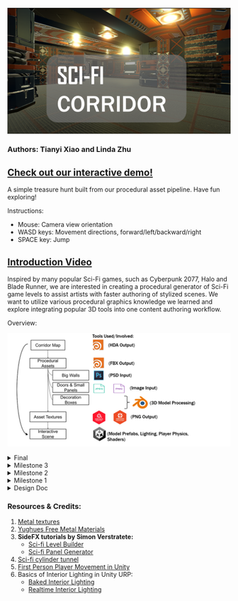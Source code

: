 ![](/img/cover.png)

### Authors: Tianyi Xiao and Linda Zhu

## [Check out our interactive demo!](https://jackxty.github.io/Sci-Fi-Corridor-Generator/)
A simple treasure hunt built from our procedural asset pipeline. Have fun exploring!

Instructions:
- Mouse: Camera view orientation
- WASD keys: Movement directions, forward/left/backward/right
- SPACE key: Jump

## [Introduction Video](https://drive.google.com/file/d/11jnbuWwpp6BDBsoZ2qdruYy5CL9W41N9/view?usp=sharing)
Inspired by many popular Sci-Fi games, such as Cyberpunk 2077, Halo and Blade Runner, we are interested in creating a procedural generator of Sci-Fi game levels to assist artists with faster authoring of stylized scenes. We want to utilize various procedural graphics knowledge we learned and explore integrating popular 3D tools into one content authoring workflow.

Overview:

![](/img/overview.png)

<details>
  <summary> Final </summary>

## Post Mortem
  In general, we are very satsfied with our project, in terms of both the outcome and the collaboration process. We perfectly followed the planned timeline to work on this project. As a result, we have acheived all of the goals listed in each milestone of our deign doc. Besides finishing our own tasks, we also supported/helped each other on resolving problems and challenges encountered in our own parts, with smooth and effective communication. For future/stretch work, we want to simplify or remove some panel textures so that the environment looks less crowded. We could add additional visual features (interesting shaders, particle effect, or custom art design) to make our scene more polished in terms of a complete game level. We also wished to be more creative and original in adding our own spin in the art style. Nevertheless, considering a steep learning curve getting familiar with so many powerful features of new 3D software, mainly Houdini, within the time constraint, I believe we have done an excellent job. 

  The houdini assets workflow works out well with Unity, as we anticipated in the beginning after doing some research on the existing procedural references. Although there were compatibility issues of different versions and updates while using Houdini (including Houdini Engine), we are able to find workarounds with our effort. Now we have a deeper understanding in how Houdini work and what it can acheive.

</details>

<details>
  <summary> Milestone 3 </summary>

## Procedural Assets (Continued)
Now we have the backbone of a Houdini panel generator. We can mass-produce walls of different styles by just feeding in different input PSDs. However, for a balanced visual from the artistic perspective, we don't want our modular wall system packed with complicated structures, since we will also use the generator to create doors and ceilings. Moreover, we also want to support common image input formats, e.g. png, jpg/jpeg, and tga besides psd. To fulfill the needs, we repalce the layering subnet of the panel generator with a simpler logic, while keeping the high poly count and low poly count output subnets. The new layering version produces panels with simpler structures, i.e. fewer layers or less details.

Here's a comparison between the simplified version and the original version:
Door Generator (Simplified)  | Wall Generator (Original)
 ------  | :-----: |
![](/img/milestone3/layering.png) |![](/img/milestone3/psd_layering.png)

Here's the final collection of panel-like assets we used in the scene with texture on:

![](/img/milestone3/panels.jpg)

*A side note*: When painting the panels, we had to separate out geometry nodes and subnetworks of different structures, at least the base panel, the top panel, and the panel details, to allow Houdini to output the model in separate components. Furthermore, Houdini can only export models in Alembic, FBX and GLTF, while it's easier to work with Substance Painter using OBJs, so we manually converted major wall assets in Blender.

## Texture Generation
To create textures for procedurally generated models, we use Substance Painter to paint walls and doors with more complex geometry. From there we generate corresponding diffuse and metallic textures for the URP rendering pipeline.

![](/img/milestone3/SP.png)

For plain panels and ground textures, we opt for Substance Designer to modify textures from the [Yughues Material Unity asset package](https://assetstore.unity.com/packages/2d/textures-materials/metals/yughues-free-metal-materials-12949). We altered the source textures to make the color palette match our theme!

![](/img/milestone3/SD.png)

![](/img/milestone3/modified_tex.png)

## Interactive Scene
Finally, we are here to assemble the scene with model prefabs, and add more playable features as in a complete Unity game developement pipeline!

### Player Physics
We integrated first-person player movement into the scene so that the user can move, jump, look around and trigger objects' behaviors. This is composed of two simple scripts attached to the `Main Camera` and a capsule game object, controlling the player camera/orientation and player position. 

Inside the corridor, the player can move through cells by sliding doors and collecting treasury boxes. Once you explored a new cell unit, the door you passed will be kept open to mark your path trace. We exposed some tunable parameters to allow users to achieve their own desirable physically-based movement.

![](/img/milestone3/player_move.png)

### Dissolve Effect
To enrich the interactivity of the game level, Tianyi implemented a dissolve effect when player get closer to the box, which is controlled by a dissolve factor and a noise texture. In fragment shader, the noise texture will be sampled and compared with an increasing dissolve factor, if noise is smaller then it would be alpha-clipped, which looks like dissolved. What's more, I add a white edge at the area where nearly but haven't be clipped.

![](/img/milestone3/dissolve.png)

### Lighting
The final touch is to make the scene look realistic. We referenced these two tutorials [Realtime Interior Lighting](https://youtu.be/QhVPi1bfVEA?si=MB6LXnGlu5nYlJ1R) and [Baked Interior Lighting](https://youtu.be/_0AEcsyIQzc?si=cqaArDlz5h1sTen6) to utlitize the Unity Universal Render Pipeline (URP) features, along with a mix of post-processing effects.

This is the most difficult part as there're pros and cons of baked and realtime lighting. Baked lighting tends to look more natural than realtime lighting as all the lights blend nicely with the environment. However, with moving objects or in our case, the disappearing teasure box, baked lightmap will leave the box shadow as is after the box is "dissolved." Mixed lighting solves this issue but it leads to another mysterious problem that we couldn't resolve: the ceiling lights (point light) blink when the player/camera moves toward them. Since we are newbies to URP lighting, we decided to stick with mixed lighting and play around with the lightmap settings, as we can afford the tradeoff to ensure an overall visual quality.

</details>

<details>
  <summary> Milestone 2 </summary>

## Corridor Map System (Continued)
### Modular Wall
To have modular walls:
- Randomly pick up some walls to replace them with modular wall.
- Subdivide the wall with `Lab Lot Subdivision` and `divide` nodes, then adjust the modular shapes with `fuse`.
- Assign different unity prefab according to the size of wall pieces with `attribcreate`.

**In Houdini**
![](/img/milestone2/modular_wall_houdini.png)
**In Unity**
![](/img/milestone2/modular_wall.png)


### Asset Placement
We want to place assets in the large rooms of the level procedurally. And we want the assets to be placed near the walls, to avoid it block players' way. To implement this:
- Use `PolyExpand2D` node to figure out the large rooms in our level.
- Get area near walls with `PolyExtrude`. Then generate many points with `scatter` in these areas.
- Use `Group` to eliminate points outside the large rooms.
- Assign different unity prefab randomly to remaining points with `attribrandomize`.

**In Houdini**
![](/img/milestone2/asset_houdini.png)
**In Unity**
![](/img/milestone2/asset.png)

Also, we want to place some special asset at the end of each dead end corridor:
- First blast out all edge with concave corner points, which comes from milestone1, out of basic plane shape.
- Try to fuse each edge acoording to the unit size, to get mid point only from the real end, since their width is the unit size. Then eliminate other points at corner.
- Assign unity prefab to remaining points with `attribcreate`.

![](/img/milestone2/door.png)

### Door
Similarly as first part of asset placement, we also want to place doors on the entrance place for large rooms in the level.

- Use the `PolyWire` to get the area near the edge of large rooms. The get cross points between these areas and central lines of the map, where we should place the door.
- Assign unity door prefab to remaining points with `attribcreate`.

**In Houdini**
![](/img/milestone2/door_houdini.png)
**In Unity**
![](/img/milestone2/door.png)


## Procedural Assets - Walls
We followed [this tutorial by Simon Verstratete](https://www.sidefx.com/tutorials/sci-fi-panel-generator/) to design our walls to have 3 layers of structures: a bottom panel, a top panel and panel details. The idea is to have an input image (greyscale or 3-5 tones). In houdini, extract layers based on different brightness or other color thresholds, assign geometries to those layers, and finally assemble them into one model. We want to the artist to have control of the design, i.e. input image, so besides the randomization parameters to tune in our geometry generator they still have the dominant authority.

Below is an example of input image in PSD file (We chose PSD since Photoshop has built-in layers and it happens that Houdini has a `Trace PSD File` to load PSD layers, but we can change it to any image format really).
<p align="left">
  <img src="img/milestone2/panel_psd_1.png" width="300"/>
</p>

|                    **Extracted Layers**              |
| Top Panel       || Bottom Panel           || Details ||
Layer 1  | Layer 2 | Layer 3 | Layer 4       | Layer 5 |
 ------  | :-----: | ------: |  -----------: | ------: |
![](/img/milestone2/layer1.png) | ![](/img/milestone2/layer2.png) | ![](/img/milestone2/layer3.png) | ![](/img/milestone2/layer4.png) | ![](/img/milestone2/layer5.png)

Next, we can work on each individual layer. We start with the panels. Since the Sci-Fi style objects usually appear chunky/bulky/heavy without much delicate curvature, we simply `Thicken` the layers to turn a surface into a polygon, `Transform` the layer polygons mainly to ensure they stack on each other. 

<p align="left">
  <img src="img/milestone2/panels.png" width="300"/>
</p>

Now we have the wall frame ready but they are mostly rectangles which look boring. For the panel details, we want to add more vairations in terms of geometry than just extrusion. Here we used the tiling brick from the LEGO-ifier project as the base model to be `Copy`ed`to Points` at the red dots. I added some randomization in the orientation of the blocks.

In addition to use the texture input, we created another 2 methods to decide where to place the ornaments. The first one uses `ray` tracing. We project rays from vector (0,-1,0), bascially looking down on the base panels, until the ray finds the top surface to collide with. We also use `Remesh to Grid` and `Measure Curvature` to avoid placing objects on any curved edges of the base panels. After we get the clean surface area, we `Scatter` a custom number of points to be the block positions. Changing the seed or the total count will generate more randomization. Lastly, considering that if we have symmetrical panels, we might want to `Mirror` the ornament placement too. After placing the ornaments, we can always adjust their orientations to create more variations.

Below shows how the 3 methods work differently:

Image Input  | Random Positions | Mirroring Positions |
 ------  | :-----: | ------: |
![](/img/milestone2/details1.png) |![](/img/milestone2/details2.png) | ![](/img/milestone2/details3.png) |

This example input image doesn't have line details (only dots) but I want to illustrate how you can use boolean shatter to carve lines out from the base geometry so I made separately a simple cube-based panel and a bezier curve. The logic is as follows:

- `Sweep` the curve with a polygon `Line` in a controlled direction. `PolyExtrue` the surface to have some width.
- In a `For-Each Connected Piece` loop connected to the base panel, use a `Boolean` shatter operation to output an edge gorup of A-B Seams from the extruded curve polygon.
- Use `Poly Bevel` to smooth the carved surfaces.

Boolean Shatter  | Panels with Details
 ------  | :-----: |
![](/img/milestone2/boolean.png) |![](/img/milestone2/panelsDone.png)


To fill out the holes of the bottom panel, we add an array of pipes at the back. Pipes are composed of tubes and rings, the sizes of which can both be configured procedurally and randomly.

<p align="left">
  <img src="img/milestone2/pipes.png" width="300"/>
</p>

Before merging every layer, we tweaked more of the panels by bending them on the lower half.
Bend the Wall  | Final Output
 ------  | :-----: |
![](/img/milestone2/bendWall.png) |![](/img/milestone2/final.png)

Lastly, we created 3 modes of outputs of various polygon count for different needs: preview, highpoly and lowpoly. When we export to FBX and import the model in Unity as environment assets, we chose the lowpoly mode to minimize the package size. The user can choose which level of details when exporting in the menu, along with other parameters to configure the panels.

Menus
Top Panel  | Bottom Panel | Pipes | Advanced/Others |
 ------  | :-----: | ------: | ------: | 
![](/img/milestone2/menu1.png) |![](/img/milestone2/menu2.png) | ![](/img/milestone2/menu3.png) | ![](/img/milestone2/menu4.png) |

### In Unity
Replacing the small wall type in Unity corridor scene with our textured procedural wall model!
![](/img/milestone2/wallUnity.gif)

</details>

<details>
  <summary> Milestone 1 </summary>

## Corridor Map System
### Ground Plane
The main highlight of our project is to generate a corridor scene solely based on an input curve, and the user can customize/ edit the curve nodes to update the map dynamically. So our first task was to tackle the grid-ification of a 3D curve and project that into a 2D plane, aka the corridor map (Figure 1). 

![](/img/milestone1/mapGenDiagram.jpg)
*Figure 1. Corridor Map Generation Workflow*

The process is approximately as following:
  - Use a `Transform` to scale down the input curve in Y so it's flatten onto the x-z plane.
  - Create multiple points on the curve using `Resample` to better grid-ify, i.e. snap the points to the cloest grid, the curve later using `Fuse`.
  - Next we can give the curve some width by `Copy`ing a base grid/square `ToPoints` on the curve.
  - After fusing the tiles into one single object, we `Dissolve` the inner edges and do some other group cleanup to get the final 2D plane. This step we use node functionalities from the SideFX Labs plug-in.

Input | ![](/img/milestone1/inputCurve.png)
---|---
**Gridification** | ![](/img/milestone1/gridifyCurve.png) 
**Tiling** | ![](/img/milestone1/copytoptsGround.png) 
**Grouping** | ![](/img/milestone1/ground.png)


### Corners
Once we have the ground plane, it's convenient to detect the concave (green) and convex (red) corner points. The process is as following:
  - Based on the un-dissolved map and base grid's spacing, we can extrude the sides using `PolyExtrude`.
  - Use a `Labs Measure Curvature` node to measure convex and concave curvature values.
  - Extract the corner points using `Blast` nodes.

Tiling | ![](/img/milestone1/copytoptsGround.png)
---|---
**Extrusion & Curvature** | ![](/img/milestone1/measureCurv.png)
**Corner Points** | ![](/img/milestone1/corners.png)

  
### Digital Assets for Unity
This part is the trickiest due to software compatibility. Figuring out the working versions of Houdini, Houdini Engine for Unity, and Unity is necessary for the corridor map exported as a Houdini Digital Asset (.hda file) to be editable inside Unity. To understand the workflow better here's a summary of the roles of each software:

#### Houdini
Where we procedurally generate the map and calculate points necessary for scene assets placement, e.g. points to place floor tiles, long and short wall panels, ceiling pipes, etc. Similar to the algorithm we learned in LEGO-ifier where we calculate the points to place differenty types of blocks.

#### Houdini Engine for Unity
In Houdini, networks of nodes can be easily wrapped up into HDAs then shared with other artists. With the Houdini Engine, these assets can be loaded into the Unity game editor with procedural controls available to artists.

The results can then be further manipulated in Unity. Anytime a parameter is changed on the asset, the Houdini Engine is called upon to "cook" the network of nodes and publish the results to Unity. This allows for deep integration of HDAs into a Unity game development pipeline. The game content is baked out when the game is published.

In short, only with the Untiy plug-in of Houdini Engine installed will we be able to edit the exposed parameters from the node network and dynamically adjust the output INSIDE Unity. In our project, the exposed parameter is the input curve. The user will be able to view, add, or edit any node on the curve to get a desirable corridor system.

#### Unity
The platform that hosts the complex game (or more precisely, 3D content) development pipeline. Since we leverage the heavy computation of points, aka asset positions, using Houdini, the output of the HDA is just a group of plain geometries, e.g. curves, points and quads. To assemble the actual scene with visually pleasing and stylistic 3D models/assets, we assign prefabs to the HDA output inside Unity. This allows artists to quickly populate places alike using the same assets, and freely change/update what prefabs they want to replace at certain places on the map. 

For milestone 1, we are only using native Unity geometries to test our corridor map HDA. Starting from milestone 2 we will create procedurally modeled assets in Houdini and import them into Unity as prefabs to replace the current walls and floor tiles.

Unity Demo |
---|
![](/img/milestone1/unityDemo.gif) | 
**Final Output** |
![](/img/milestone1/unityHDA.png) |


### Walls
We are running ahead of the schedule so we continue on generating different types of walls.
  - Figure out where to place the walls, ceiling tiles and floor tiles (start off with some default prefabs).
</details>

<details>
  <summary> Design Doc </summary>

### Goals
- Create a corridor system as a game level map that connects interior spaces given an input curve.
- The level assets such as panels, doors and decorations will be created in a procedural way using Houdini and then ported into Unity. 
- Assemble the final sci-fi level scene in Unity.
- Stretch goal: make the scene interactable with a frist-person player.

### Inspiration/reference:
![](img/cyberpunk2077.webp) | [Cyberpunk 2077 Art Style](https://www.engadget.com/cyberpunk-2077-review-170013962.html)
---|---
![](/img/halo.jpg) | [Halo 4 Environment Art](https://polycount.com/discussion/159954/the-environment-art-of-halo-4)
![](/img/bladeRunner.jpg) | [Blade Runner Environment Art](https://polycount.com/discussion/193588/blade-runner-2049-memory-lab-environment-art-dump)
![](/img/circuit.png) | [Sci-Fi Circuit Board](https://youtu.be/X7T1NMm5fXw?si=8gHXMNfyAoAtDx7M)
![](/img/scifiLevel.png) | [Sci-Fi Scene in Unreal Engine](https://cubebrush.co/blog/the-making-of-a-sci-fi-corridor-ue4-scene-breakdown)

### Specification:
- Generate the basic structures (corridor map, walls, floor and ceilling) of a game level in Houdini. Integrate these assets into Unity scene.
- Create objects (box, chair, etc.) procedurally for level decoration.
- Create textures for scenes.
- Paint/Populate our levels with textures and objects procedurally.
- Implement some render features in Unity for better visual effects, such as SSAO.
- Simple scripts to make the scene interactable.

### Techniques:
- Houdini VEX scripting and node networks.
- Procedural modelling using shape grammars and possibly L-systems.

- Will rely heavily on the references below:
  - We found a helpful [tutorial](https://www.sidefx.com/tutorials/sci-fi-level-builder/), which we believe could be good guidance for us.
  - This article talks about procedural modelling of a [sci-fi cylinder tunnel](https://polycount.com/discussion/101306/breakdown-of-scifi-cylinder-tunnel).
  - [Similar sci-fi scene assembled in UE4](https://cubebrush.co/blog/the-making-of-a-sci-fi-corridor-ue4-scene-breakdown)

(Edited on 11/20:)
More assets references to check out:
1. https://www.reddit.com/r/Houdini/comments/12eq4gk/scifi_panel_generator_wip/
2. https://www.artstation.com/artwork/r9zRXO 

### Design:
Orange cells are Houdini stages, green cells are Substance Designer/Painter stages and the blue cell is in Unity. We didn't include the stretch goals in the chart, except the procedural modelling of decoration objects, because we want to ensure the completion of the main project.

![](/img/Design%20Doc%20Diagram%20.jpg)

### Timeline:

- Week 1 (milestone 1) [due 11/15]:
  - [x] Build a corridor map given an input curve that connects grids when the curve overlaps (Houdini - Tianyi). 
  - [x] Figure out where the convex and concave corners are on the map to apply appropriate corner geometry (Houdini - Linda).
  - [x] Link Houdini asset output to a Unity scene using the plugin Houdini Engine for Unity (Unity - Linda).

- Week 2:
  - [x] Figure out where to place the walls, ceiling tiles and floor tiles (start off with some default prefabs) (Houdini + Unity - Linda).
  - [X] Start digital assets generation using procedural modelling: doors and wall panels (Houdini - Tianyi).
  - [X] Populate the scene with realistic lighting and other shading effects (Unity - Tianyi). 

- Week 3 (milestone 2) [due 11/27]:
  - [X] Collect/ Create more textures (Online + Substance Designer - Tianyi).
  - [X] Instead of using the same wall/floor/ceiling tiles everywhere, place procedurally generated digital assets with different sizes in the scene (Houdini - Linda).
  - [X] Create more props and room objects, e.g. toolbox, machine, etc., for the scene (Houdini - Linda). 

- Week 4 (final) [due 12/5]:
  - [x] Figure out where to procedurally place the props in the scene, e.g. around the corner or at the end of the corridor (Houdini - Linda). 
  - [X] Decorate the scene by placing props and add other post-processing effects (Unity - Tianyi).
  - [X] Do more testing and fix bugs (Both).
  - [X] Create final renders to showcase and complete README (Both).

</details>

### Resources & Credits:
1. [Metal textures](https://seamless-pixels.blogspot.com/2012/09/free-seamless-metal-textures_28.html)
2. [Yughues Free Metal Materials](https://assetstore.unity.com/packages/2d/textures-materials/metals/yughues-free-metal-materials-12949)
3. **SideFX tutorials by Simon Verstratete:**
    -  [Sci-fi Level Builder](https://www.sidefx.com/tutorials/sci-fi-level-builder/)
    -  [Sci-fi Panel Generator](https://www.sidefx.com/tutorials/sci-fi-panel-generator/)
4. [Sci-fi cylinder tunnel](https://polycount.com/discussion/101306/breakdown-of-scifi-cylinder-tunnel)
5. [First Person Player Movement in Unity](https://youtu.be/f473C43s8nE?si=LNNxxxcT9IQ6WuGo)
6. Basics of Interior Lighting in Unity URP:
    - [Baked Interior Lighting](https://youtu.be/_0AEcsyIQzc?si=cqaArDlz5h1sTen6)
    - [Realtime Interior Lighting](https://youtu.be/QhVPi1bfVEA?si=MB6LXnGlu5nYlJ1R)